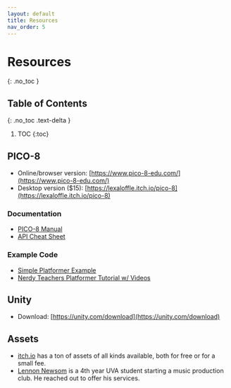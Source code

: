 ```yaml
---
layout: default
title: Resources
nav_order: 5
---
```


# Resources
{: .no_toc }

## Table of Contents
{: .no_toc .text-delta }

1. TOC
{:toc}

## PICO-8

- Online/browser version: [https://www.pico-8-edu.com/](https://www.pico-8-edu.com/)
- Desktop version ($15): [https://lexaloffle.itch.io/pico-8](https://lexaloffle.itch.io/pico-8)

### Documentation

- [PICO-8 Manual](https://www.lexaloffle.com/dl/docs/pico-8_manual.html)
- [API Cheat Sheet](https://www.lexaloffle.com/media/13822/40_PICO-8%20Cheat%20Sheet%20(4k).png)

### Example Code

- [Simple Platformer Example](https://github.com/Enichan/Pico8Platformer)
- [Nerdy Teachers Platformer Tutorial w/ Videos](https://nerdyteachers.com/Explain/Platformer/)

## Unity

- Download: [https://unity.com/download](https://unity.com/download)

## Assets

- [itch.io](http://itch.io) has a ton of assets of all kinds available, both for free or for a small fee.
- [Lennon Newsom](mailto:zfv5yt@virginia.edu) is a 4th year UVA student starting a music production club. He reached out to offer his services.